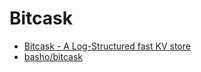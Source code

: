 # Bitcask

- [Bitcask - A Log-Structured fast KV store](https://arpitbhayani.me/blogs/bitcask/)
- [basho/bitcask](https://github.com/basho/bitcask)
